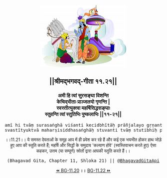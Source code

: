 <center><img src="../../asset/BG.png" alt="#API #bhagavadgitaapi #slok #nodejs #js #api #gitaapi #krishna #hinduism #vedic #ISKCON #shreemadbhagavadgita #technology"/>
<h2>||श्रीमद्‍भगवद्‍-गीता ११.२१||</h2>
<h3>अमी हि त्वां सुरसङ्घा विशन्ति<br/>केचिद्भीताः प्राञ्जलयो गृणन्ति |<br/>स्वस्तीत्युक्त्वा महर्षिसिद्धसङ्घाः<br/>स्तुवन्ति त्वां स्तुतिभिः पुष्कलाभिः ||११-२१||</h3>
<pre>amī hi tvāṃ surasaṅghā viśanti kecidbhītāḥ prāñjalayo gṛṇanti .<br/>svastītyuktvā maharṣisiddhasaṅghāḥ stuvanti tvāṃ stutibhiḥ puṣkalābhiḥ ||11-21||</pre>
<p>।।11.21।। ये समस्त देवताओं के समूह आप में ही प्रवेश कर रहे हैं और कई एक भयभीत होकर हाथ जोड़े हुए आप की स्तुति करते हैं; महर्षि और सिद्धों के समुदाय 'कल्याण होवे' (स्वस्तिवाचन करते हुए) ऐसा कहकर, उत्तम (या सम्पूर्ण) स्रोतों द्वारा आपकी स्तुति करते हैं।।</p>
<pre>(Bhagavad Gita, Chapter 11, Shloka 21) || <a href="https://twitter.com/bhagavadgitaapi">@BhagavadGitaApi</a></pre><a href="../../11/20">⏪  BG-11.20</a><b>        ।।        </b><a href="../../11/22">BG-11.22  ⏩</a></center>